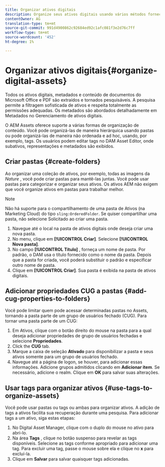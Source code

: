 ```yaml
---
title: Organizar ativos digitais
description: Organize seus ativos digitais usando vários métodos fornecidos nos ativos Adobe Experience Manager.
contentOwner: AG
translation-type: tm+mt
source-git-commit: 991d4900862c92684ed92c1afc081f3e2d76c7ff
workflow-type: tm+mt
source-wordcount: '452'
ht-degree: 1%

---
```



# Organizar ativos digitais{#organize-digital-assets}

Todos os ativos digitais, metadados e conteúdo de documentos do Microsoft Office e PDF são extraídos e tornados pesquisáveis. A pesquisa permite a filtragem sofisticada de ativos e respeita totalmente as permissões adequadas. Os metadados são abordados detalhadamente em Metadados no Gerenciamento de ativos digitais.

O AEM Assets oferece suporte a várias formas de organização de conteúdo. Você pode organizá-las de maneira hierárquica usando pastas ou pode organizá-las de maneira não ordenada e ad hoc, usando, por exemplo, tags. Os usuários podem editar tags no DAM Asset Editor, onde subativos, representações e metadados são exibidos.

## Criar pastas {#create-folders}

Ao organizar uma coleção de ativos, por exemplo, todas as imagens da *Nature* , você pode criar pastas para mantê-las juntas. Você pode usar pastas para categorizar e organizar seus ativos. Os ativos AEM não exigem que você organize ativos em pastas para trabalhar melhor.

>[!NOTE]
>
>Não há suporte para o compartilhamento de uma pasta de Ativos (na Marketing Cloud) do tipo `sling:OrderedFolder`. Se quiser compartilhar uma pasta, não selecione Solicitado ao criar uma pasta.

1. Navegue até o local na pasta de ativos digitais onde deseja criar uma nova pasta.
1. No menu, clique em **[!UICONTROL Criar]**. Selecione **[!UICONTROL Nova pasta]**.
1. No campo **[!UICONTROL Título]** , forneça um nome de pasta. Por padrão, o DAM usa o título fornecido como o nome da pasta. Depois que a pasta for criada, você poderá substituir o padrão e especificar outro nome de pasta.
1. Clique em **[!UICONTROL Criar]**. Sua pasta é exibida na pasta de ativos digitais.

## Adicionar propriedades CUG a pastas {#add-cug-properties-to-folders}

Você pode limitar quem pode acessar determinadas pastas no Assets, tornando a pasta parte de um grupo de usuários fechado (CUG). Para tornar uma pasta parte de um CUG:

1. Em Ativos, clique com o botão direito do mouse na pasta para a qual deseja adicionar propriedades de grupo de usuários fechadas e selecione **Propriedades**.
1. Click the **CUG** tab.
1. Marque a caixa de seleção **Ativado** para disponibilizar a pasta e seus ativos somente para um grupo de usuários fechado.
1. Navegue até a página de logon, se houver, para adicionar essas informações. Adicione grupos admitidos clicando em **Adicionar item**. Se necessário, adicione o realm. Clique em **OK** para salvar suas alterações.

## Usar tags para organizar ativos {#use-tags-to-organize-assets}

Você pode usar pastas ou tags ou ambas para organizar ativos. A adição de tags a ativos facilita sua recuperação durante uma pesquisa. Para adicionar tags a um ativo, siga estas etapas:

1. No Digital Asset Manager, clique com o duplo do mouse no ativo para abri-lo.
1. Na área **Tags** , clique no botão suspenso para revelar as tags disponíveis. Selecione as tags conforme apropriado para adicionar uma tag. Para excluir uma tag, passe o mouse sobre ela e clique no **x** para excluí-la.
1. Clique em **Salvar** para salvar quaisquer tags adicionadas.

